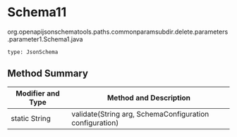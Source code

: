 # Schema11
org.openapijsonschematools.paths.commonparamsubdir.delete.parameters.parameter1.Schema1.java
```
type: JsonSchema
```

## Method Summary
| Modifier and Type | Method and Description |
| ----------------- | ---------------------- |
| static String | validate(String arg, SchemaConfiguration configuration) |
